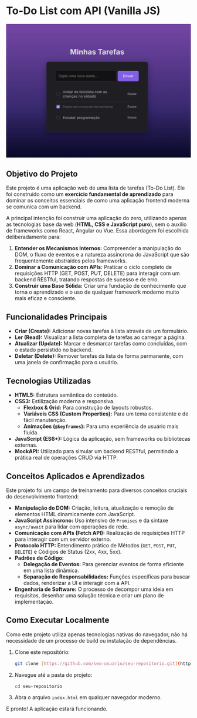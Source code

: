 # To-Do List com API (Vanilla JS)

![Screenshot da Tela da Aplicação](/todolist-img.png)

## Objetivo do Projeto

Este projeto é uma aplicação web de uma lista de tarefas (To-Do List). Ele foi construído como um **exercício fundamental de aprendizado** para dominar os conceitos essenciais de como uma aplicação frontend moderna se comunica com um backend.

A principal intenção foi construir uma aplicação do zero, utilizando apenas as tecnologias base da web (**HTML, CSS e JavaScript puro**), sem o auxílio de frameworks como React, Angular ou Vue. Essa abordagem foi escolhida deliberadamente para:

1.  **Entender os Mecanismos Internos:** Compreender a manipulação do DOM, o fluxo de eventos e a natureza assíncrona do JavaScript que são frequentemente abstraídos pelos frameworks.
2.  **Dominar a Comunicação com APIs:** Praticar o ciclo completo de requisições HTTP (GET, POST, PUT, DELETE) para interagir com um backend RESTful, tratando respostas de sucesso e de erro.
3.  **Construir uma Base Sólida:** Criar uma fundação de conhecimento que torna o aprendizado e o uso de qualquer framework moderno muito mais eficaz e consciente.

## Funcionalidades Principais

- **Criar (Create):** Adicionar novas tarefas à lista através de um formulário.
- **Ler (Read):** Visualizar a lista completa de tarefas ao carregar a página.
- **Atualizar (Update):** Marcar e desmarcar tarefas como concluídas, com o estado persistido no backend.
- **Deletar (Delete):** Remover tarefas da lista de forma permanente, com uma janela de confirmação para o usuário.

## Tecnologias Utilizadas

- **HTML5:** Estrutura semântica do conteúdo.
- **CSS3:** Estilização moderna e responsiva.
  - **Flexbox & Grid:** Para construção de layouts robustos.
  - **Variáveis CSS (Custom Properties):** Para um tema consistente e de fácil manutenção.
  - **Animações (`@keyframes`):** Para uma experiência de usuário mais fluida.
- **JavaScript (ES6+):** Lógica da aplicação, sem frameworks ou bibliotecas externas.
- **MockAPI:** Utilizado para simular um backend RESTful, permitindo a prática real de operações CRUD via HTTP.

## Conceitos Aplicados e Aprendizados

Este projeto foi um campo de treinamento para diversos conceitos cruciais do desenvolvimento frontend:

- **Manipulação do DOM:** Criação, leitura, atualização e remoção de elementos HTML dinamicamente com JavaScript.
- **JavaScript Assíncrono:** Uso intensivo de `Promises` e da sintaxe `async/await` para lidar com operações de rede.
- **Comunicação com APIs (Fetch API):** Realização de requisições HTTP para interagir com um servidor externo.
- **Protocolo HTTP:** Entendimento prático de Métodos (`GET`, `POST`, `PUT`, `DELETE`) e Códigos de Status (2xx, 4xx, 5xx).
- **Padrões de Código:**
  - **Delegação de Eventos:** Para gerenciar eventos de forma eficiente em uma lista dinâmica.
  - **Separação de Responsabilidades:** Funções específicas para buscar dados, renderizar a UI e interagir com a API.
- **Engenharia de Software:** O processo de decompor uma ideia em requisitos, desenhar uma solução técnica e criar um plano de implementação.

## Como Executar Localmente

Como este projeto utiliza apenas tecnologias nativas do navegador, não há necessidade de um processo de build ou instalação de dependências.

1.  Clone este repositório:
    ```bash
    git clone [https://github.com/seu-usuario/seu-repositorio.git](https://github.com/seu-usuario/seu-repositorio.git)
    ```
2.  Navegue até a pasta do projeto:
    ```bash
    cd seu-repositorio
    ```
3.  Abra o arquivo `index.html` em qualquer navegador moderno.

E pronto! A aplicação estará funcionando.
